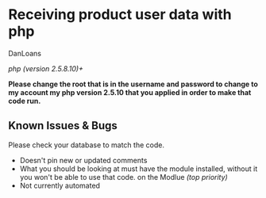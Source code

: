 Receiving product user data with php
================

DanLoans

*php (version 2.5.8.10)+*

**Please change the root that is in the username and password to change to my account my php version 2.5.10 that you applied in order to make that code run.**


Known Issues & Bugs
-------------------

Please check your database to match the code.

- Doesn't pin new or updated comments
- What you should be looking at must have the module installed, without it you won't be able to use that code. on the Modlue *(top priority)*
- Not currently automated
